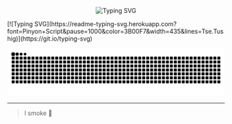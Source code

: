 <!-- Typing animation -->
<p align="center">
  <img 
    src="https://readme-typing-svg.herokuapp.com?font=&pause=1000&color=7F42F7&repeat=false&width=435&lines=aimar+sda"
    alt="Typing SVG"
  />
</p>
[![Typing SVG](https://readme-typing-svg.herokuapp.com?font=Pinyon+Script&pause=1000&color=3B00F7&width=435&lines=Tse.Tushig)](https://git.io/typing-svg)

<p align="center">
  <img src="https://raw.githubusercontent.com/baljir0901/baljir0901/output/github-contribution-grid-snake.svg" alt="Contribution Snake" />
</p>

---



> I smoke 🚬
